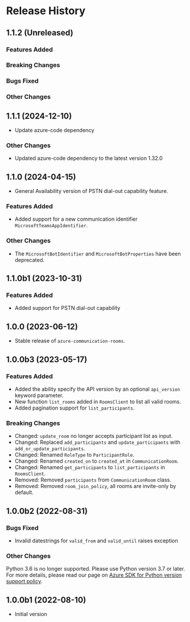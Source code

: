 # Release History

## 1.1.2 (Unreleased)

### Features Added

### Breaking Changes

### Bugs Fixed

### Other Changes

## 1.1.1 (2024-12-10)
- Update azure-code dependency

### Other Changes
- Updated azure-code dependency to the latest version 1.32.0

## 1.1.0 (2024-04-15)
- General Availability version of PSTN dial-out capability feature.

### Features Added
- Added support for a new communication identifier `MicrosoftTeamsAppIdentifier`.

### Other Changes
- The `MicrosoftBotIdentifier` and `MicrosoftBotProperties` have been deprecated.

## 1.1.0b1 (2023-10-31)

### Features Added

- Added support for PSTN dial-out capability

## 1.0.0 (2023-06-12)

- Stable release of `azure-communication-rooms`.

## 1.0.0b3 (2023-05-17)

### Features Added
- Added the ability specify the API version by an optional `api_version` keyword parameter.
- New function `list_rooms` added in `RoomsClient` to list all valid rooms.
- Added pagination support for `list_participants`.

### Breaking Changes
- Changed: `update_room` no longer accepts participant list as input.
- Changed: Replaced `add_participants` and `update_participants` with `add_or_update_participants`.
- Changed: Renamed `RoleType` to `ParticipantRole`.
- Changed: Renamed `created_on` to `created_at` in `CommunicationRoom`.
- Changed: Renamed `get_participants` to `list_participants` in `RoomsClient`.
- Removed: Removed `participants` from `CommunicationRoom` class.
- Removed: Removed `room_join_policy`, all rooms are invite-only by default.

## 1.0.0b2 (2022-08-31)

### Bugs Fixed
 - Invalid datestrings for `valid_from` and `valid_until` raises exception

### Other Changes
Python 3.6 is no longer supported. Please use Python version 3.7 or later. For more details, please read our page on [Azure SDK for Python version support policy](https://github.com/Azure/azure-sdk-for-python/wiki/Azure-SDKs-Python-version-support-policy).

## 1.0.0b1 (2022-08-10)

- Initial version
